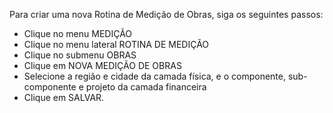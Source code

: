 Para criar uma nova Rotina de Medição de Obras, siga os seguintes passos:

* Clique no menu MEDIÇÃO
* Clique no menu lateral ROTINA DE MEDIÇÃO
* Clique no submenu OBRAS
* Clique em NOVA MEDIÇÃO DE OBRAS
* Selecione a região e cidade da camada física, e o componente, sub-componente e projeto da camada financeira
* Clique em SALVAR.